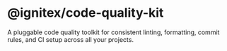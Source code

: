 # @ignitex/code-quality-kit

A pluggable code quality toolkit for consistent linting, formatting, commit rules, and CI setup across all your projects.
